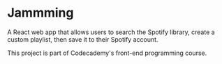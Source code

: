 # Jammming

A React web app that allows users to search the Spotify library, create a custom playlist, then save it to their Spotify account.

This project is part of Codecademy's front-end programming course.